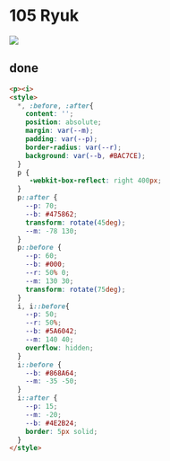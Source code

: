 # 105 Ryuk

![](https://raw.githubusercontent.com/sari3l/css_battle/main/media/16792271833171/16792272018638.png)

## done

```html
<p><i>
<style>
  *, :before, :after{
    content: '';
    position: absolute;
    margin: var(--m);
    padding: var(--p);
    border-radius: var(--r);
    background: var(--b, #BAC7CE);
  }
  p {
     -webkit-box-reflect: right 400px;
  }
  p::after {
    --p: 70;
    --b: #475862;
    transform: rotate(45deg);
    --m: -78 130;
  }
  p::before {
    --p: 60;
    --b: #000;
    --r: 50% 0;
    --m: 130 30;
    transform: rotate(75deg);
  }
  i, i::before{
    --p: 50;
    --r: 50%;
    --b: #5A6042;
    --m: 140 40;
    overflow: hidden;
  }
  i::before {
    --b: #868A64;
    --m: -35 -50;
  }
  i::after {
    --p: 15;
    --m: -20;
    --b: #4E2B24;
    border: 5px solid;
  }
</style>
```